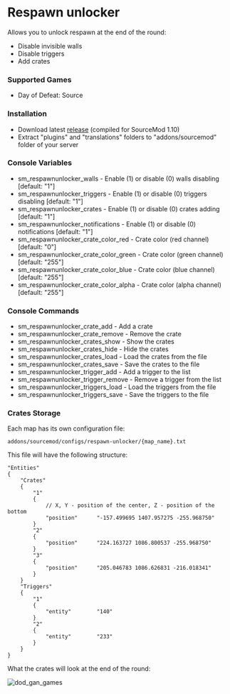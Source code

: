 # Respawn unlocker

Allows you to unlock respawn at the end of the round:

* Disable invisible walls
* Disable triggers
* Add crates

### Supported Games

* Day of Defeat: Source

### Installation

* Download latest [release](https://github.com/dronelektron/respawn-unlocker/releases) (compiled for SourceMod 1.10)
* Extract "plugins" and "translations" folders to "addons/sourcemod" folder of your server

### Console Variables

* sm_respawnunlocker_walls - Enable (1) or disable (0) walls disabling [default: "1"]
* sm_respawnunlocker_triggers - Enable (1) or disable (0) triggers disabling [default: "1"]
* sm_respawnunlocker_crates - Enable (1) or disable (0) crates adding [default: "1"]
* sm_respawnunlocker_notifications - Enable (1) or disable (0) notifications [default: "1"]
* sm_respawnunlocker_crate_color_red - Crate color (red channel) [default: "0"]
* sm_respawnunlocker_crate_color_green - Crate color (green channel) [default: "255"]
* sm_respawnunlocker_crate_color_blue - Crate color (blue channel) [default: "255"]
* sm_respawnunlocker_crate_color_alpha - Crate color (alpha channel) [default: "255"]

### Console Commands

* sm_respawnunlocker_crate_add - Add a crate
* sm_respawnunlocker_crate_remove - Remove the crate
* sm_respawnunlocker_crates_show - Show the crates
* sm_respawnunlocker_crates_hide - Hide the crates
* sm_respawnunlocker_crates_load - Load the crates from the file
* sm_respawnunlocker_crates_save - Save the crates to the file
* sm_respawnunlocker_trigger_add - Add a trigger to the list
* sm_respawnunlocker_trigger_remove - Remove a trigger from the list
* sm_respawnunlocker_triggers_load - Load the triggers from the file
* sm_respawnunlocker_triggers_save - Save the triggers to the file

### Crates Storage

Each map has its own configuration file:

```
addons/sourcemod/configs/respawn-unlocker/{map_name}.txt
```

This file will have the following structure:

```
"Entities"
{
    "Crates"
    {
        "1"
        {
            // X, Y - position of the center, Z - position of the bottom
            "position"      "-157.499695 1407.957275 -255.968750"
        }
        "2"
        {
            "position"      "224.163727 1086.800537 -255.968750"
        }
        "3"
        {
            "position"      "205.046783 1086.626831 -216.018341"
        }
    }
    "Triggers"
    {
        "1"
        {
            "entity"        "140"
        }
        "2"
        {
            "entity"        "233"
        }
    }
}
```

What the crates will look at the end of the round:

![dod_gan_games](https://i.imgur.com/ZNyOoSg.jpeg)
